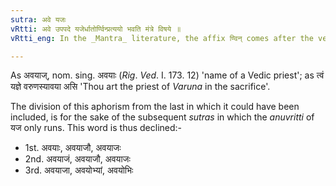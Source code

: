 ```yaml
---
sutra: अवे यजः
vRtti: अवे उपपदे यजेर्धातोर्ण्विन्प्रत्ययो भवति मंत्रे विषये ॥
vRtti_eng: In the _Mantra_ literature, the affix ण्विन् comes after the verb यज् 'to sacrifice' when in composition with the word अव्.

---
```

As अवयाज्, nom. sing. अवयाः (_Rig_. _Ved_. I. 173. 12) 'name of a Vedic priest'; as त्वं यज्ञे वरुणस्यावया असि 'Thou art the priest of _Varuna_ in the sacrifice'.

The division of this aphorism from the last in which it could have been included, is for the sake of the subsequent _sutras_ in which the _anuvritti_ of यज only runs. This word is thus declined:-

- 1st. अवयाः, अवयाजौ, अवयाजः
- 2nd. अवयाजं, अवयाजौ, अवयाजः  
- 3rd. अवयाजा, अवयोभ्यां, अवयोभिः